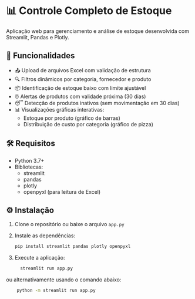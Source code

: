 # 📊 Controle Completo de Estoque

Aplicação web para gerenciamento e análise de estoque desenvolvida com Streamlit, Pandas e Plotly.

## 🚀 Funcionalidades

- 📤 Upload de arquivos Excel com validação de estrutura
- 🔍 Filtros dinâmicos por categoria, fornecedor e produto
- 📦 Identificação de estoque baixo com limite ajustável
- ⏰ Alertas de produtos com validade próxima (30 dias)
- 😴 Detecção de produtos inativos (sem movimentação em 30 dias)
- 📊 Visualizações gráficas interativas:
  - Estoque por produto (gráfico de barras)
  - Distribuição de custo por categoria (gráfico de pizza)

## 🛠️ Requisitos

- Python 3.7+
- Bibliotecas:
  - streamlit
  - pandas
  - plotly
  - openpyxl (para leitura de Excel)

## ⚙️ Instalação

1. Clone o repositório ou baixe o arquivo `app.py`
2. Instale as dependências:
   ```bash
   pip install streamlit pandas plotly openpyxl
3. Execute a aplicação:

    ```bash
      streamlit run app.py
ou alternativamente usando o comando abaixo:

  ```bash  
      python -m streamlit run app.py

